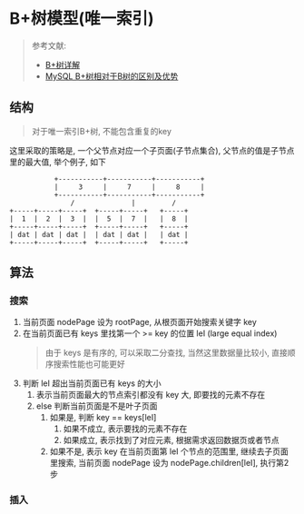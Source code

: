 # B+树模型(唯一索引)

> 参考文献:
> - [B+树详解](https://ivanzz1001.github.io/records/post/data-structure/2018/06/16/ds-bplustree)
> - [MySQL B+树相对于B树的区别及优势](https://juejin.cn/post/7117516433386373133)

## 结构

> 对于唯一索引B+树, 不能包含重复的key

这里采取的策略是, 一个父节点对应一个子页面(子节点集合), 父节点的值是子节点里的最大值, 举个例子, 如下

```text
           +-----------+-----------+-----------+
           |     3     |     7     |     8     |
           +-----------+-----------+-----------+
               /              |         /
+-----+-----+-----+  +-----+-----+   +-----+
|  1  |  2  |  3  |  |  5  |  7  |   |  8  |
+-----+-----+-----+  +-----+-----+   +-----+
| dat | dat | dat |  | dat | dat |   | dat |
+-----+-----+-----+  +-----+-----+   +-----+
```

## 算法

### 搜索

1. 当前页面 nodePage 设为 rootPage, 从根页面开始搜索关键字 key
2. 在当前页面已有 keys 里找第一个 >= key 的位置 leI (large equal index)
    > 由于 keys 是有序的, 可以采取二分查找, 当然这里数据量比较小, 直接顺序搜索性能也可能更好
3. 判断 leI 超出当前页面已有 keys 的大小
   1. 表示当前页面最大的节点索引都没有 key 大, 即要找的元素不存在
   2. else 判断当前页面是不是叶子页面
      1. 如果是, 判断 key == keys[leI]
         1. 如果不成立, 表示要找的元素不存在
         2. 如果成立, 表示找到了对应元素, 根据需求返回数据页或者节点
      2. 如果不是, 表示 key 在当前页面第 leI 个节点的范围里, 继续去子页面里搜索, 当前页面 nodePage 设为 nodePage.children[leI], 执行第2步

### 插入

